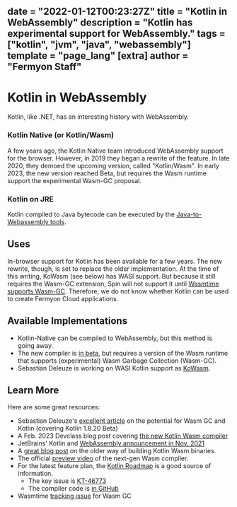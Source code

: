 date = "2022-01-12T00:23:27Z"
title = "Kotlin in WebAssembly"
description = "Kotlin has experimental support for WebAssembly."
tags = ["kotlin", "jvm", "java", "webassembly"]
template = "page_lang"
[extra]
author = "Fermyon Staff"
---
# Kotlin in WebAssembly

Kotlin, like .NET, has an interesting history with WebAssembly.

### Kotlin Native (or Kotlin/Wasm)

A few years ago, the Kotlin Native team introduced WebAssembly support for the browser.
However, in 2019 they began a rewrite of the feature.
In late 2020, they demoed the upcoming version, called "Kotlin/Wasm".
In early 2023, the new version reached Beta, but requires the Wasm runtime support the experimental Wasm-GC proposal.

### Kotlin on JRE

Kotlin compiled to Java bytecode can be executed by the [Java-to-Webassembly tools](/wasm-languages/java).

## Uses

In-browser support for Kotlin has been available for a few years.
The new rewrite, though, is set to replace the older implementation.
At the time of this writing, KoWasm (see below) has WASI support. But because it still requires the Wasm-GC extension, Spin will not support it until [Wasmtime supports Wasm-GC](https://github.com/bytecodealliance/wasmtime/issues/5032).
Therefore, we do not know whether Kotlin can be used to create Fermyon Cloud applications.

## Available Implementations

- Kotlin-Native can be compiled to WebAssembly, but this method is going away.
- The new compiler is [in beta](https://kotlinlang.org/docs/whatsnew-eap.html#new-kotlin-wasm-target), but requires a version of the Wasm runtime that supports (experimental) Wasm Garbage Collection (Wasm-GC).
- Sebastian Deleuze is working on WASI Kotlin support as [KoWasm](https://github.com/sdeleuze/kowasm).

## Learn More

Here are some great resources:

- Sebastian Deleuze's [excellent article](https://seb.deleuze.fr/the-huge-potential-of-kotlin-wasm/) on the potential for Wasm GC and Kotlin (covering Kotlin 1.8.20 Beta)
- A Feb. 2023 Devclass blog post covering [the new Kotlin Wasm compiler](https://devclass.com/2023/02/14/kotlin-debuts-experimental-kotlin-wasm-target-in-new-beta-a-new-approach-to-frontend-development/)
- JetBrains' Kotlin and [WebAssembly announcement in Nov. 2021](https://blog.jetbrains.com/kotlin/2021/11/k2-compiler-kotlin-wasm-and-tooling-announcements-at-the-2021-kotlin-event/)
- A [great blog post](https://superkotlin.com/kotlin-and-webassembly/) on the older way of building Kotlin Wasm binaries.
- The official [preview video](https://www.youtube.com/watch?v=-pqz9sKXatw) of the next-gen Wasm compiler.
- For the latest feature plan, the [Kotlin Roadmap](https://kotlinlang.org/docs/roadmap.html#roadmap-details) is a good source of information.
    - The key issue is [KT-46773](https://youtrack.jetbrains.com/issue/KT-46773?_gl=1*srzlan*_ga*NzQzMDU1MDYwLjE2NDI1NTgwMDE.*_ga_J6T75801PF*MTY0MjU1ODAwMS4xLjEuMTY0MjU1ODAxNC4w&_ga=2.168897505.1369047405.1642558002-743055060.1642558001)
    - The compiler code is [in GitHub](https://github.com/JetBrains/kotlin/tree/master/compiler/ir/backend.wasm/src/org/jetbrains/kotlin/backend/wasm)
- Wasmtime [tracking issue](https://github.com/bytecodealliance/wasmtime/issues/5032) for Wasm GC
